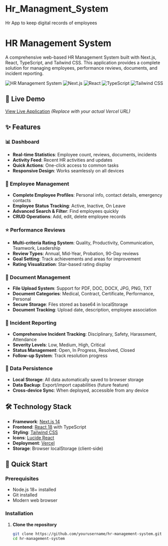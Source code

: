 # Hr_Managment_System
Hr App to keep digital records of employees
# HR Management System

A comprehensive web-based HR Management System built with Next.js, React, TypeScript, and Tailwind CSS. This application provides a complete solution for managing employees, performance reviews, documents, and incident reporting.

![HR Management System](https://img.shields.io/badge/Status-Live-success)
![Next.js](https://img.shields.io/badge/Next.js-14.0.4-blue)
![React](https://img.shields.io/badge/React-18.2.0-blue)
![TypeScript](https://img.shields.io/badge/TypeScript-5.3.3-blue)
![Tailwind CSS](https://img.shields.io/badge/Tailwind-3.3.0-blue)

## 🚀 Live Demo

[View Live Application](https://your-app-name.vercel.app) _(Replace with your actual Vercel URL)_

## ✨ Features

### 📊 Dashboard
- **Real-time Statistics**: Employee count, reviews, documents, incidents
- **Activity Feed**: Recent HR activities and updates
- **Quick Actions**: One-click access to common tasks
- **Responsive Design**: Works seamlessly on all devices

### 👥 Employee Management
- **Complete Employee Profiles**: Personal info, contact details, emergency contacts
- **Employee Status Tracking**: Active, Inactive, On Leave
- **Advanced Search & Filter**: Find employees quickly
- **CRUD Operations**: Add, edit, delete employee records

### ⭐ Performance Reviews
- **Multi-criteria Rating System**: Quality, Productivity, Communication, Teamwork, Leadership
- **Review Types**: Annual, Mid-Year, Probation, 90-Day reviews
- **Goal Setting**: Track achievements and areas for improvement
- **Rating Visualization**: Star-based rating display

### 📄 Document Management
- **File Upload System**: Support for PDF, DOC, DOCX, JPG, PNG, TXT
- **Document Categories**: Medical, Contract, Certificate, Performance, Personal
- **Secure Storage**: Files stored as base64 in localStorage
- **Document Tracking**: Upload date, description, employee association

### 🚨 Incident Reporting
- **Comprehensive Incident Tracking**: Disciplinary, Safety, Harassment, Attendance
- **Severity Levels**: Low, Medium, High, Critical
- **Status Management**: Open, In Progress, Resolved, Closed
- **Follow-up System**: Track resolution progress

### 💾 Data Persistence
- **Local Storage**: All data automatically saved to browser storage
- **Data Backup**: Export/import capabilities (future feature)
- **Cross-device Sync**: When deployed, accessible from any device

## 🛠️ Technology Stack

- **Framework**: [Next.js 14](https://nextjs.org/)
- **Frontend**: [React 18](https://reactjs.org/) with TypeScript
- **Styling**: [Tailwind CSS](https://tailwindcss.com/)
- **Icons**: [Lucide React](https://lucide.dev/)
- **Deployment**: [Vercel](https://vercel.com/)
- **Storage**: Browser localStorage (client-side)

## 🚀 Quick Start

### Prerequisites
- Node.js 18+ installed
- Git installed
- Modern web browser

### Installation

1. **Clone the repository**
   ```bash
   git clone https://github.com/yourusername/hr-management-system.git
   cd hr-management-system